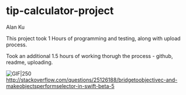 tip-calculator-project
======================
Alan Ku

This project took 1 Hours of programming and testing, along with upload process.  

Took an additional 1.5 hours of working thorugh the process - github, readme, uploading.

![GIF|250](http://imgur.com/nuNoX6B)
http://stackoverflow.com/questions/25126188/bridgetoobjectivec-and-makeobjectsperformselector-in-swift-beta-5


